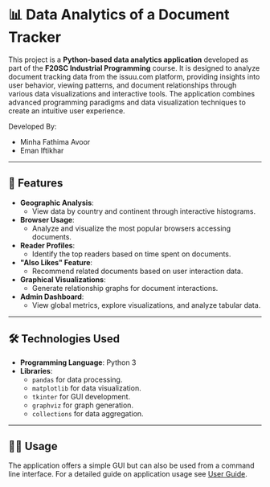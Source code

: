 # 📊 Data Analytics of a Document Tracker
This project is a **Python-based data analytics application** developed as part of the **F20SC Industrial Programming** course. It is designed to analyze document tracking data from the issuu.com platform, providing insights into user behavior, viewing patterns, and document relationships through various data visualizations and interactive tools. The application combines advanced programming paradigms and data visualization techniques to create an intuitive user experience.

Developed By:
 - Minha Fathima Avoor
 - Eman Iftikhar

---

## 🚀 Features
- **Geographic Analysis**:
  - View data by country and continent through interactive histograms.
- **Browser Usage**:
  - Analyze and visualize the most popular browsers accessing documents.
- **Reader Profiles**:
  - Identify the top readers based on time spent on documents.
- **"Also Likes" Feature**:
  - Recommend related documents based on user interaction data.
- **Graphical Visualizations**:
  - Generate relationship graphs for document interactions.
- **Admin Dashboard**:
  - View global metrics, explore visualizations, and analyze tabular data.

---

## 🛠️ Technologies Used
- **Programming Language**: Python 3
- **Libraries**:
  - `pandas` for data processing.
  - `matplotlib` for data visualization.
  - `tkinter` for GUI development.
  - `graphviz` for graph generation.
  - `collections` for data aggregation.

---

## 🧑‍💻 Usage
The application offers a simple GUI but can also be used from a command line interface. For a detailed guide on application usage see [User Guide](../User-Guide.md).

